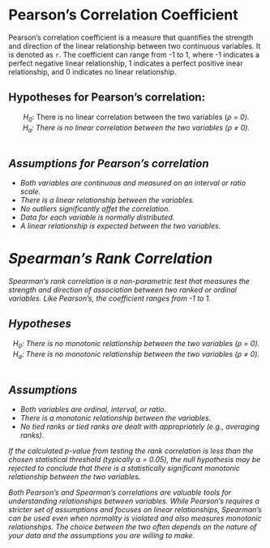 
# Pearson’s Correlation Coefficient

Pearson’s correlation coefficient is a measure that quantifies the
strength and direction of the linear relationship between two continuous
variables. It is denoted as `r`. The coefficient can range from -1 to 1,
where -1 indicates a perfect negative linear relationship, 1 indicates a
perfect positive inear relationship, and 0 indicates no linear
relationship.

## Hypotheses for Pearson’s correlation:

<center>
<i>H<sub>0</sub></i>: There is no linear correlation between the two
variables (<i>ρ = 0).
</center>
<center>
<i>H<sub>a</sub></i>: There is no linear correlation between the two
variables (<i>ρ ≠ 0).
</center>

<br>

## Assumptions for Pearson’s correlation

- Both variables are continuous and measured on an interval or ratio
  scale.
- There is a linear relationship between the variables.
- No outliers significantly affet the correlation.
- Data for each variable is normally distributed.
- A linear relationship is expected between the two variables.

# Spearman’s Rank Correlation

Spearman’s rank correlation is a non-parametric test that measures the
strength and direction of association between two ranked or ordinal
variables. Like Pearson’s, the coefficient ranges from -1 to 1.

## Hypotheses

<center>
<i>H<sub>0</sub></i>: There is no monotonic relationship between the two
variables (<i>ρ = 0).
</center>
<center>
<i>H<sub>a</sub></i>: There is no monotonic relationship between the two
variables (<i>ρ ≠ 0).
</center>

<br>

## Assumptions

- Both variables are ordinal, interval, or ratio.
- There is a monotonic relationship between the variables.
- No tied ranks or tied ranks are dealt with appropriately (e.g.,
  averaging ranks).

If the calculated p-value from testing the rank correlation is less than
the chosen statistical threshold (typically α = 0.05), the null
hypothesis may be rejected to conclude that there is a statistically
significant monotonic relationship between the two variables.

Both Pearson’s and Spearman’s correlations are valuable tools for
understanding relationships between variables. While Pearson’s requires
a stricter set of assumptions and focuses on linear relationships,
Spearman’s can be used even when normality is violated and also measures
monotonic relationships. The choice between the two often depends on the
nature of your data and the assumptions you are willing to make.
